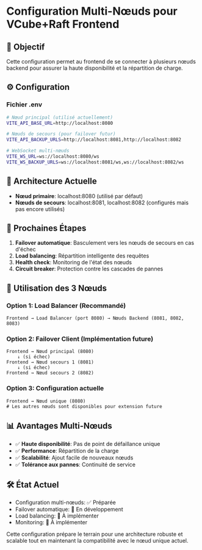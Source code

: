 # Configuration Multi-Nœuds pour VCube+Raft Frontend

## 🎯 Objectif
Cette configuration permet au frontend de se connecter à plusieurs nœuds backend pour assurer la haute disponibilité et la répartition de charge.

## ⚙️ Configuration

### Fichier .env
```bash
# Nœud principal (utilisé actuellement)
VITE_API_BASE_URL=http://localhost:8080

# Nœuds de secours (pour failover futur)
VITE_API_BACKUP_URLS=http://localhost:8081,http://localhost:8082

# WebSocket multi-nœuds
VITE_WS_URL=ws://localhost:8080/ws
VITE_WS_BACKUP_URLS=ws://localhost:8081/ws,ws://localhost:8082/ws
```

## 🔄 Architecture Actuelle
- **Nœud primaire**: localhost:8080 (utilisé par défaut)
- **Nœuds de secours**: localhost:8081, localhost:8082 (configurés mais pas encore utilisés)

## 🚀 Prochaines Étapes
1. **Failover automatique**: Basculement vers les nœuds de secours en cas d'échec
2. **Load balancing**: Répartition intelligente des requêtes
3. **Health check**: Monitoring de l'état des nœuds
4. **Circuit breaker**: Protection contre les cascades de pannes

## 🔧 Utilisation des 3 Nœuds

### Option 1: Load Balancer (Recommandé)
```
Frontend → Load Balancer (port 8080) → Nœuds Backend (8081, 8082, 8083)
```

### Option 2: Failover Client (Implémentation future)
```
Frontend → Nœud principal (8080)
    ↓ (si échec)
Frontend → Nœud secours 1 (8081)
    ↓ (si échec)
Frontend → Nœud secours 2 (8082)
```

### Option 3: Configuration actuelle
```
Frontend → Nœud unique (8080)
# Les autres nœuds sont disponibles pour extension future
```

## 📊 Avantages Multi-Nœuds
- ✅ **Haute disponibilité**: Pas de point de défaillance unique
- ✅ **Performance**: Répartition de la charge
- ✅ **Scalabilité**: Ajout facile de nouveaux nœuds
- ✅ **Tolérance aux pannes**: Continuité de service

## 🛠️ État Actuel
- Configuration multi-nœuds: ✅ Préparée
- Failover automatique: 🔄 En développement
- Load balancing: 🔄 À implémenter
- Monitoring: 🔄 À implémenter

Cette configuration prépare le terrain pour une architecture robuste et scalable tout en maintenant la compatibilité avec le nœud unique actuel.
